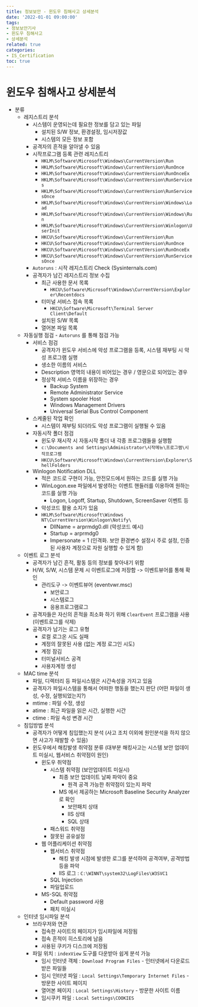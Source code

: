 ```yaml
---
title: 정보보안 - 윈도우 침해사고 상세분석
date: '2022-01-01 09:00:00'
tags:
- 정보보안기사
- 윈도우 침해사고
- 상세분석
related: true
categories:
- IS_Certification
toc: true
---
```


# 윈도우 침해사고 상세분석
- 분류
    + 레지스트리 분석
        * 시스템이 운영되는데 필요한 정보를 담고 있는 파일
            - 설치된 S/W 정보, 환경설정, 임시저장값
            - 시스템의 모든 정보 포함
        * 공격자의 흔적을 알아낼 수 있음
        * 시작프로그램 등록 관련 레지스트리
            - `HKLM\Software\Microsoft\Windows\CurrentVersion\Run`
            - `HKLM\Software\Microsoft\Windows\CurrentVersion\RunOnce`
            - `HKLM\Software\Microsoft\Windows\CurrentVersion\RunOnceEx`
            - `HKLM\Software\Microsoft\Windows\CurrentVersion\RunServices`
            - `HKLM\Software\Microsoft\Windows\CurrentVersion\RunServicesOnce`
            - `HKLM\Software\Microsoft\Windows\CurrentVersion\Windows\Load`
            - `HKLM\Software\Microsoft\Windows\CurrentVersion\Windows\Run`
            - `HKLM\Software\Microsoft\Windows\CurrentVersion\Winlogon\UserInit`
            - `HKCU\Software\Microsoft\Windows\CurrentVersion\Run`
            - `HKCU\Software\Microsoft\Windows\CurrentVersion\RunOnce`
            - `HKCU\Software\Microsoft\Windows\CurrentVersion\RunOnceEx`
            - `HKCU\Software\Microsoft\Windows\CurrentVersion\RunServicesOnce`
        * `Autoruns` : 시작 레지스트리 Check (Sysinternals.com)
        * 공격자가 남긴 레지스트리 정보 수집
            - 최근 사용한 문서 목록
                + `HKCU\Software\Microsoft\Windows\CurrentVersion\Explorer\Recentdocs`
            - 터미널 서비스 접속 목록
                + `HKCU\Software\Microsoft\Terminal Server Client\Default`
            - 설치된 S/W 목록
            - 열어본 파일 목록
    + 자동실행 점검 - `Autoruns` 를 통해 점검 가능
        * 서비스 점검
            - 공격자가 윈도우 서비스에 악성 프로그램을 등록, 시스템 재부팅 시 악성 프로그램 실행
            - 생소한 이름의 서비스
            - Description 영역의 내용이 비어있는 경우 / 영문으로 되어있는 경우
            - 정상적 서비스 이름을 위장하는 경우
                + Backup System
                + Remote Administrator Service
                + System spooler Host
                + Windows Management Drivers
                + Universal Serial Bus Control Component
        * 스케줄된 작업 확인
            - 시스템이 재부팅 되더라도 악성 프로그램이 실행될 수 있음
        * 자동시작 폴더 점검
            - 윈도우 재시작 시 자동시작 폴더 내 각종 프로그램들을 실행함
            - `c:\Documents and Settings\Administrator\시작메뉴\프로그램\시작프로그램`
            - `HKCU\Software\Microsoft\Windows\CurrentVersion\Explorer\ShellFolders`
        * Winlogon Notification DLL
            - 적은 코드로 구현이 가능, 안전모드에서 원하는 코드를 실행 가능
            - WinLogon.exe 파일에서 발생하는 이벤트 핸들러를 이용하여 원하는 코드를 실행 가능
                + Logon, Logoff, Startup, Shutdown, ScreenSaver 이벤트 등
            - 악성코드 활용 소지가 있음
            - `HKLM\Software\Microsoft\Windows NT\CurrentVersion\Winlogon\Notify\`
                + DllName = arprmdg0.dll (악성코드 예시)
                + Startup = arprmdg0
                + Impersonate = 1 (인격화. 보안 환경변수 설정시 주로 설정, 인증된 사용자 계정으로 자원 실행할 수 있게 함)
    + 이벤트 로그 분석
        * 공격자가 남긴 흔적, 활동 등의 정보를 찾아내기 위함
        * H/W, S/W, 시스템 문제 시 이벤트로그에 저장함 -> 이벤트뷰어를 통해 확인
            - 관리도구 -> 이벤트뷰어 (eventvwr.msc)
                + 보안로그
                + 시스템로그
                + 응용프로그램로그
        * 공격자들은 자신의 흔적을 최소화 하기 위해 `ClearEvent` 프로그램을 사용 (이벤트로그를 삭제)
        * 공격자가 남기는 로그 유형
            - 로컬 로그온 시도 실패
            - 계정의 잘못된 사용 (없는 계정 로그인 시도)
            - 계정 잠김
            - 터미널서비스 공격
            - 사용자계정 생성
    + MAC time 분석
        * 파일, 디렉터리 등 파일시스템은 시간속성을 가지고 있음
        * 공격자가 파일시스템을 통해서 어떠한 행동을 했는지 판단 (어떤 파일이 생성, 수정, 실행되었는지?)
        * mtime : 파일 수정, 생성
        * atime : 최근 파일을 읽은 시간, 실행한 시간
        * ctime : 파일 속성 변경 시간
    + 침입방법 분석
        * 공격자가 어떻게 침입했는지 분석 (사고 조치 이외에 원인분석을 하지 않으면 사고가 재발할 수 있음)
        * 윈도우에서 해킹발생 취약점 분류 (대부분 해킹사고는 시스템 보안 업데이트 미실시, 웹서비스 취약점이 원인)
            - 윈도우 취약점
                + 시스템 취약점 (보안업데이트 미실시)
                    * 최종 보안 업데이트 날짜 파악이 중요
                        - 원격 공격 가능한 취약점이 있는지 파악
                    * MS 에서 제공하는 Microsoft Baseline Security Analyzer 로 확인
                        - 보안패치 상태
                        - IIS 상태
                        - SQL 상태
                + 패스워드 취약점
                + 잘못된 공유설정
            - 웹 어플리케이션 취약점
                + 웹서비스 취약점
                    * 해킹 발생 시점에 발생한 로그를 분석하여 공격여부, 공격방법등을 파악
                    * IIS 로그 : `C:\WINNT\system32\LogFiles\W3SVC1`
                + SQL Injection
                + 파일업로드
            - MS-SQL 취약점
                + Default password 사용
                + 패치 미실시
    + 인터넷 임시파일 분석
        * 브라우저와 연관
            - 접속한 사이트의 페이지가 임시파일에 저장됨
            - 접속 흔적이 히스토리에 남음
            - 사용된 쿠키가 디스크에 저장됨
        * 파일 위치 : `indexView` 도구를 다운받아 쉽게 분석 가능
            - 임시 인터넷 객체 : `Download Program Files` - 인터넷에서 다운로드 받은 파일들
            - 임시 인터넷 파일 : `Local Settings\Temporary Internet Files` - 방문한 사이트 페이지
            - 열어본 페이지 : `Local Settings\History` - 방문한 사이트 이름
            - 임시쿠키 파일 : `Local Settings\COOKIES` 